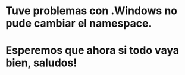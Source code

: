 # Tuve problemas con .Windows no pude cambiar el namespace.
# Esperemos que ahora si todo vaya bien, saludos!
